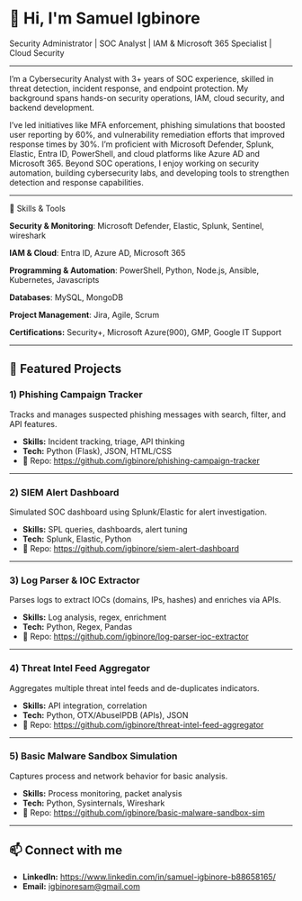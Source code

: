 # 👋 Hi, I'm Samuel Igbinore

Security Administrator | SOC Analyst | IAM & Microsoft 365 Specialist | Cloud Security

---
I’m a Cybersecurity Analyst with 3+ years of SOC experience, skilled in threat detection, incident response, and endpoint protection. My background spans hands-on security operations, IAM, cloud security, and backend development.

I’ve led initiatives like MFA enforcement, phishing simulations that boosted user reporting by 60%, and vulnerability remediation efforts that improved response times by 30%. I’m proficient with Microsoft Defender, Splunk, Elastic, Entra ID, PowerShell, and cloud platforms like Azure AD and Microsoft 365. Beyond SOC operations, I enjoy working on security automation, building cybersecurity labs, and developing tools to strengthen detection and response capabilities. 

---
🔧 Skills & Tools

**Security & Monitoring**: Microsoft Defender, Elastic, Splunk, Sentinel, wireshark

**IAM & Cloud**: Entra ID, Azure AD, Microsoft 365

**Programming & Automation**: PowerShell, Python, Node.js, Ansible, Kubernetes, Javascripts

**Databases**: MySQL, MongoDB

**Project Management**: Jira, Agile, Scrum

**Certifications:** Security+, Microsoft Azure(900), GMP, Google IT Support

---

## 📂 Featured Projects

### 1) Phishing Campaign Tracker
Tracks and manages suspected phishing messages with search, filter, and API features.
- **Skills:** Incident tracking, triage, API thinking
- **Tech:** Python (Flask), JSON, HTML/CSS
- 🔗 Repo: https://github.com/igbinore/phishing-campaign-tracker

---

### 2) SIEM Alert Dashboard 
Simulated SOC dashboard using Splunk/Elastic for alert investigation.
- **Skills:** SPL queries, dashboards, alert tuning
- **Tech:** Splunk, Elastic, Python
- 🔗 Repo: https://github.com/igbinore/siem-alert-dashboard

---

### 3) Log Parser & IOC Extractor 
Parses logs to extract IOCs (domains, IPs, hashes) and enriches via APIs.
- **Skills:** Log analysis, regex, enrichment
- **Tech:** Python, Regex, Pandas
-  🔗 Repo: https://github.com/igbinore/log-parser-ioc-extractor

---

### 4) Threat Intel Feed Aggregator 
Aggregates multiple threat intel feeds and de-duplicates indicators.
- **Skills:** API integration, correlation
- **Tech:** Python, OTX/AbuseIPDB (APIs), JSON
- 🔗 Repo: https://github.com/igbinore/threat-intel-feed-aggregator
  
---

### 5) Basic Malware Sandbox Simulation 
Captures process and network behavior for basic analysis.
- **Skills:** Process monitoring, packet analysis
- **Tech:** Python, Sysinternals, Wireshark
- 🔗 Repo: https://github.com/igbinore/basic-malware-sandbox-sim

---

## 📫 Connect with me
- **LinkedIn:** https://www.linkedin.com/in/samuel-igbinore-b88658165/
- **Email:** igbinoresam@gmail.com

